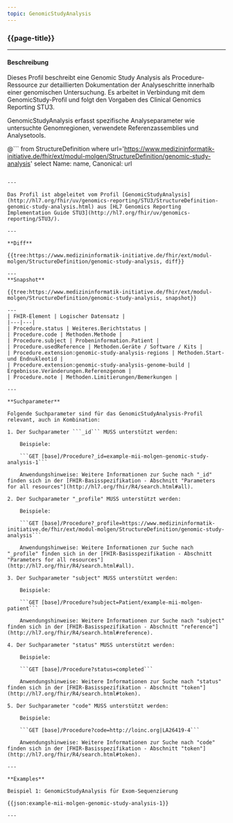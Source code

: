 ```yaml
---
topic: GenomicStudyAnalysis
---
```


### {{page-title}}

---

#### Beschreibung

Dieses Profil beschreibt eine Genomic Study Analysis als Procedure-Ressource zur detaillierten Dokumentation der Analyseschritte innerhalb einer genomischen Untersuchung. Es arbeitet in Verbindung mit dem GenomicStudy-Profil und folgt den Vorgaben des Clinical Genomics Reporting STU3.

GenomicStudyAnalysis erfasst spezifische Analyseparameter wie untersuchte Genomregionen, verwendete Referenzassemblies und Analysetools.

@```
from StructureDefinition
where url='https://www.medizininformatik-initiative.de/fhir/ext/modul-molgen/StructureDefinition/genomic-study-analysis'
select Name: name, Canonical: url
```

---

Das Profil ist abgeleitet vom Profil [GenomicStudyAnalysis](http://hl7.org/fhir/uv/genomics-reporting/STU3/StructureDefinition-genomic-study-analysis.html) aus [HL7 Genomics Reporting Implementation Guide STU3](http://hl7.org/fhir/uv/genomics-reporting/STU3/).

---

**Diff**

{{tree:https://www.medizininformatik-initiative.de/fhir/ext/modul-molgen/StructureDefinition/genomic-study-analysis, diff}}

---
**Snapshot**

{{tree:https://www.medizininformatik-initiative.de/fhir/ext/modul-molgen/StructureDefinition/genomic-study-analysis, snapshot}}

---
| FHIR-Element | Logischer Datensatz |
|---|---|
| Procedure.status | Weiteres.Berichtstatus |
| Procedure.code | Methoden.Methode |
| Procedure.subject | Probeninformation.Patient |
| Procedure.usedReference | Methoden.Geräte / Software / Kits |
| Procedure.extension:genomic-study-analysis-regions | Methoden.Start- und Endnukleotid |
| Procedure.extension:genomic-study-analysis-genome-build | Ergebnisse.Veränderungen.Referenzgenom |
| Procedure.note | Methoden.Limitierungen/Bemerkungen |

---

**Suchparameter**

Folgende Suchparameter sind für das GenomicStudyAnalysis-Profil relevant, auch in Kombination:

1. Der Suchparameter ```_id``` MUSS unterstützt werden:

    Beispiele: 

    ```GET [base]/Procedure?_id=example-mii-molgen-genomic-study-analysis-1```

    Anwendungshinweise: Weitere Informationen zur Suche nach "_id" finden sich in der [FHIR-Basisspezifikation - Abschnitt "Parameters for all resources"](http://hl7.org/fhir/R4/search.html#all).

2. Der Suchparameter "_profile" MUSS unterstützt werden:

    Beispiele:
    
    ```GET [base]/Procedure?_profile=https://www.medizininformatik-initiative.de/fhir/ext/modul-molgen/StructureDefinition/genomic-study-analysis```

    Anwendungshinweise: Weitere Informationen zur Suche nach "_profile" finden sich in der [FHIR-Basisspezifikation - Abschnitt "Parameters for all resources"](http://hl7.org/fhir/R4/search.html#all).

3. Der Suchparameter "subject" MUSS unterstützt werden:

    Beispiele:

    ```GET [base]/Procedure?subject=Patient/example-mii-molgen-patient```

    Anwendungshinweise: Weitere Informationen zur Suche nach "subject" finden sich in der [FHIR-Basisspezifikation - Abschnitt "reference"](http://hl7.org/fhir/R4/search.html#reference).

4. Der Suchparameter "status" MUSS unterstützt werden:

    Beispiele:

    ```GET [base]/Procedure?status=completed```

    Anwendungshinweise: Weitere Informationen zur Suche nach "status" finden sich in der [FHIR-Basisspezifikation - Abschnitt "token"](http://hl7.org/fhir/R4/search.html#token).

5. Der Suchparameter "code" MUSS unterstützt werden:

    Beispiele:

    ```GET [base]/Procedure?code=http://loinc.org|LA26419-4```

    Anwendungshinweise: Weitere Informationen zur Suche nach "code" finden sich in der [FHIR-Basisspezifikation - Abschnitt "token"](http://hl7.org/fhir/R4/search.html#token).

--- 

**Examples**

Beispiel 1: GenomicStudyAnalysis für Exom-Sequenzierung

{{json:example-mii-molgen-genomic-study-analysis-1}}

---